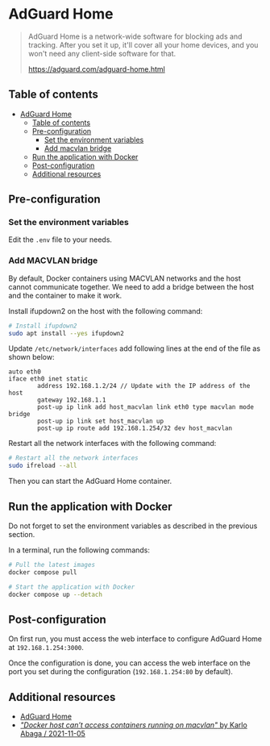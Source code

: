 # AdGuard Home

> AdGuard Home is a network-wide software for blocking ads and tracking. After
> you set it up, it'll cover all your home devices, and you won't need any
> client-side software for that.
>
> <https://adguard.com/adguard-home.html>

## Table of contents

- [AdGuard Home](#adguard-home)
  - [Table of contents](#table-of-contents)
  - [Pre-configuration](#pre-configuration)
    - [Set the environment variables](#set-the-environment-variables)
    - [Add macvlan bridge](#add-macvlan-bridge)
  - [Run the application with Docker](#run-the-application-with-docker)
  - [Post-configuration](#post-configuration)
  - [Additional resources](#additional-resources)

## Pre-configuration

### Set the environment variables

Edit the `.env` file to your needs.

### Add MACVLAN bridge

By default, Docker containers using MACVLAN networks and the host cannot
communicate together. We need to add a bridge between the host and the container
to make it work.

Install ifupdown2 on the host with the following command:

```sh
# Install ifupdown2
sudo apt install --yes ifupdown2
```

Update `/etc/network/interfaces` add following lines at the end of the file as
shown below:

```text
auto eth0
iface eth0 inet static
        address 192.168.1.2/24 // Update with the IP address of the host
        gateway 192.168.1.1
        post-up ip link add host_macvlan link eth0 type macvlan mode bridge
        post-up ip link set host_macvlan up
        post-up ip route add 192.168.1.254/32 dev host_macvlan
```

Restart all the network interfaces with the following command:

```sh
# Restart all the network interfaces
sudo ifreload --all
```

Then you can start the AdGuard Home container.

## Run the application with Docker

Do not forget to set the environment variables as described in the previous
section.

In a terminal, run the following commands:

```bash
# Pull the latest images
docker compose pull

# Start the application with Docker
docker compose up --detach
```

## Post-configuration

On first run, you must access the web interface to configure AdGuard Home at
`192.168.1.254:3000`.

Once the configuration is done, you can access the web interface on the port you
set during the configuration (`192.168.1.254:80` by default).

## Additional resources

- [AdGuard Home](https://adguard.com/adguard-home.html)
- [_"Docker host can’t access containers running on macvlan"_ by Karlo Abaga / 2021-11-05](https://www.networkshinobi.com/docker-host-cant-access-containers-running-on-macvlan/)
